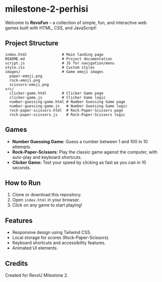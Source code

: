 # milestone-2-perhisi

Welcome to **RevoFun** – a collection of simple, fun, and interactive web games built with HTML, CSS, and JavaScript!

## Project Structure

```
index.html                # Main landing page
README.md                 # Project documentation
script.js                 # JS for navigation/menu
style.css                 # Custom styles
images/                   # Game emoji images
  paper-emoji.png
  rock-emoji.png
  scissors-emoji.png
src/
  clicker-game.html       # Clicker Game page
  clicker-game.js         # Clicker Game logic
  number-guessing-game.html # Number Guessing Game page
  number-guessing-game.js   # Number Guessing Game logic
  rock-paper-scissors.html  # Rock-Paper-Scissors page
  rock-paper-scissors.js    # Rock-Paper-Scissors logic
```

## Games

- **Number Guessing Game:** Guess a number between 1 and 100 in 10 attempts.
- **Rock-Paper-Scissors:** Play the classic game against the computer, with auto-play and keyboard shortcuts.
- **Clicker Game:** Test your speed by clicking as fast as you can in 10 seconds.

## How to Run

1. Clone or download this repository.
2. Open `index.html` in your browser.
3. Click on any game to start playing!

## Features

- Responsive design using Tailwind CSS.
- Local storage for scores (Rock-Paper-Scissors).
- Keyboard shortcuts and accessibility features.
- Animated UI elements.

## Credits

Created for RevoU Milestone 2.